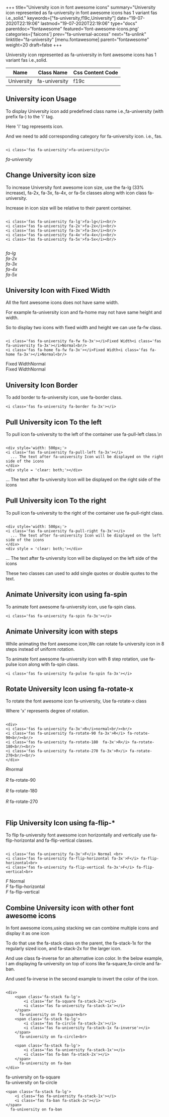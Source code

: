 +++
title="University icon in font awesome icons"
summary="University icon represented as fa-university in font awesome icons has 1 variant fas i.e.,solid."
keywords=["fa-university,f19c,University"]
date="19-07-2020T22:19:06"
lastmod="19-07-2020T22:19:06"
type="docs"
parentdoc="fontawesome"
featured='font-awesome-icons.png'
categories=['faicons']
prev="fa-universal-access"
next="fa-unlink"
linktitle="fa-university"
[menu.fontawesome]
parent="fontawesome"
weight=20
draft=false
+++


University icon represented as fa-university in font awesome icons has 1 variant fas i.e.,solid.

<div class='table-responsive'><table class='table'><thead><tr><th>Name</th><th>Class Name</th><th>Css Content Code</th></tr></thead><tbody><tr><td>University</td><td>fa-university</td><td>f19c</td></tr></tbody></table></div>



## University icon Usage

To display University icon add predefined class name i.e.,fa-university (with prefix fa-) to the 'i' tag.

Here 'i' tag represents icon.

And we need to add corresponding category for fa-university icon. i.e., fas.


```

<i class='fas fa-university'>fa-university</i>
```

<i class='fas fa-university'>fa-university</i>




## Change University icon size
To increase University font awesome icon size, use the fa-lg (33% increase), fa-2x, fa-3x, fa-4x, or fa-5x classes along with icon class fa-university.

Increase in icon size will be relative to their parent container. 

```

<i class='fas fa-university fa-lg'>fa-lg</i><br/>
<i class='fas fa-university fa-2x'>fa-2x</i><br/>
<i class='fas fa-university fa-3x'>fa-3x</i><br/>
<i class='fas fa-university fa-4x'>fa-4x</i><br/>
<i class='fas fa-university fa-5x'>fa-5x</i><br/>
            
```

<i class='fas fa-university fa-lg'>fa-lg</i><br/>
<i class='fas fa-university fa-2x'>fa-2x</i><br/>
<i class='fas fa-university fa-3x'>fa-3x</i><br/>
<i class='fas fa-university fa-4x'>fa-4x</i><br/>
<i class='fas fa-university fa-5x'>fa-5x</i><br/>
            



## University Icon with Fixed Width 

All the font awesome icons does not have same width.

For example fa-university icon and fa-home may not have same height and width.

So to display two icons with fixed width and height we can use fa-fw class.


```

<i class='fas fa-university fa-fw fa-3x'></i>Fixed Width<i class='fas fa-university fa-3x'></i>Normal<br/>
<i class='fas fa-home fa-fw fa-3x'></i>Fixed Width<i class='fas fa-home fa-3x'></i>Normal<br/>
```

<i class='fas fa-university fa-fw fa-3x'></i>Fixed Width<i class='fas fa-university fa-3x'></i>Normal<br/>
<i class='fas fa-home fa-fw fa-3x'></i>Fixed Width<i class='fas fa-home fa-3x'></i>Normal<br/>



## University Icon Border 

To add border to fa-university icon, use fa-border class.


```
<i class='fas fa-university fa-border fa-3x'></i>

```
<i class='fas fa-university fa-border fa-3x'></i>





## Pull University icon To the left

To pull icon fa-university to the left of the container use fa-pull-left class.\n

```

<div style='width: 500px;'>
<i class='fas fa-university fa-pull-left fa-3x'></i>
  ... The text after fa-university Icon will be displayed on the right side of the icons
</div>
<div style = 'clear: both;'></div>
```

<div style='width: 500px;'>
<i class='fas fa-university fa-pull-left fa-3x'></i>
  ... The text after fa-university Icon will be displayed on the right side of the icons
</div>
<div style = 'clear: both;'></div>




## Pull University icon To the right
To pull icon fa-university to the right of the container use fa-pull-right class.

```

<div style='width: 500px;'>
<i class='fas fa-university fa-pull-right fa-3x'></i>
  ... The text after fa-university Icon will be displayed on the left side of the icons
</div>
<div style = 'clear: both;'></div>
```

<div style='width: 500px;'>
<i class='fas fa-university fa-pull-right fa-3x'></i>
  ... The text after fa-university Icon will be displayed on the left side of the icons
</div>
<div style = 'clear: both;'></div>

These two classes can used to add single quotes or double quotes to the text.


## Animate University icon using fa-spin
To animate font awesome fa-university icon, use fa-spin class.

```
<i class='fas fa-university fa-spin fa-3x'></i>
```
<i class='fas fa-university fa-spin fa-3x'></i>




## Animate University icon with steps
While animating the font awesome icon,We can rotate fa-university icon in 8 steps instead of uniform rotation.

To animate font awesome fa-university icon with 8 step rotation, use fa-pulse icon along with fa-spin class.


```
<i class='fas fa-university fa-pulse fa-spin fa-3x'></i>

```
<i class='fas fa-university fa-pulse fa-spin fa-3x'></i>





## Rotate University Icon using fa-rotate-x
To rotate the font awesome icon fa-university, Use fa-rotate-x class

Where 'x' represents degree of rotation.


```

<div>
<i class='fas fa-university fa-3x'>R</i>normal<br/><br/>
<i class='fas fa-university fa-rotate-90 fa-3x'>R</i> fa-rotate-90<br/><br/> 
<i class='fas fa-university fa-rotate-180  fa-3x'>R</i> fa-rotate-180<br/><br/> 
<i class='fas fa-university fa-rotate-270 fa-3x'>R</i> fa-rotate-270<br/><br/>
</div>
```

<div>
<i class='fas fa-university fa-3x'>R</i>normal<br/><br/>
<i class='fas fa-university fa-rotate-90 fa-3x'>R</i> fa-rotate-90<br/><br/> 
<i class='fas fa-university fa-rotate-180  fa-3x'>R</i> fa-rotate-180<br/><br/> 
<i class='fas fa-university fa-rotate-270 fa-3x'>R</i> fa-rotate-270<br/><br/>
</div>




## Flip University Icon using fa-flip-*
To flip fa-university font awesome icon horizontally and vertically use fa-flip-horizontal and fa-flip-vertical classes. 

```

<i class='fas fa-university fa-3x'>F</i> Normal <br>
<i class='fas fa-university fa-flip-horizontal fa-3x'>F</i> fa-flip-horizontal<br>
<i class='fas fa-university fa-flip-vertical fa-3x'>F</i> fa-flip-vertical<br>
```

<i class='fas fa-university fa-3x'>F</i> Normal <br>
<i class='fas fa-university fa-flip-horizontal fa-3x'>F</i> fa-flip-horizontal<br>
<i class='fas fa-university fa-flip-vertical fa-3x'>F</i> fa-flip-vertical<br>




## Combine University icon with other font awesome icons
In font awesome icons,using stacking we can combine multiple icons and display it as one icon 

To do that use the fa-stack class on the parent, the fa-stack-1x for the regularly sized icon, and fa-stack-2x for the larger icon.

And use class fa-inverse for an alternative icon color. 
In the below example, I am displaying fa-university on top of icons like fa-square,fa-circle and fa-ban.

And used fa-inverse in the second example to invert the color of the icon.

```

<div>
    <span class='fa-stack fa-lg'>
        <i class='far fa-square fa-stack-2x'></i>
        <i class='fas fa-university fa-stack-1x'></i>
    </span>
      fa-university on fa-square<br>
    <span class='fa-stack fa-lg'>
        <i class='fas fa-circle fa-stack-2x'></i>
        <i class='fas fa-university fa-stack-1x fa-inverse'></i>
    </span>
      fa-university on fa-circle<br>

    <span class='fa-stack fa-lg'>
        <i class='fas fa-university fa-stack-1x'></i>
        <i class='fas fa-ban fa-stack-2x'></i>
    </span>
      fa-university on fa-ban
</div>
```

<div>
    <span class='fa-stack fa-lg'>
        <i class='far fa-square fa-stack-2x'></i>
        <i class='fas fa-university fa-stack-1x'></i>
    </span>
      fa-university on fa-square<br>
    <span class='fa-stack fa-lg'>
        <i class='fas fa-circle fa-stack-2x'></i>
        <i class='fas fa-university fa-stack-1x fa-inverse'></i>
    </span>
      fa-university on fa-circle<br>

    <span class='fa-stack fa-lg'>
        <i class='fas fa-university fa-stack-1x'></i>
        <i class='fas fa-ban fa-stack-2x'></i>
    </span>
      fa-university on fa-ban
</div>






